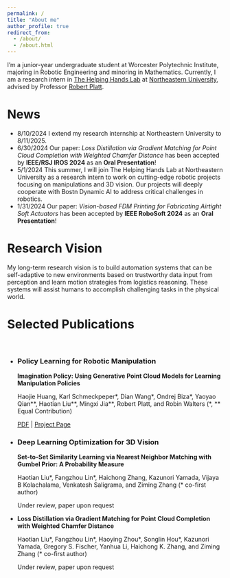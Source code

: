 ```yaml
---
permalink: /
title: "About me"
author_profile: true
redirect_from: 
  - /about/
  - /about.html
---
```


I’m a junior-year undergraduate student at Worcester Polytechnic Institute, majoring in Robotic Engineering and minoring in Mathematics. Currently, I am a research intern in [The Helping Hands Lab](https://www2.ccs.neu.edu/research/helpinghands/) at [Northeastern University](https://www.northeastern.edu/), advised by Professor [Robert Platt](https://www.khoury.northeastern.edu/people/robert-platt/).

# News

- 8/10/2024 I extend my research internship at Northeastern University to 8/11/2025.
- 6/30/2024 Our paper: *Loss Distillation via Gradient Matching for Point Cloud Completion with Weighted Chamfer Distance* has been accepted by **IEEE/RSJ IROS 2024** as an **Oral Presentation**!
- 5/1/2024 This summer, I will join The Helping Hands Lab at Northeastern University as a research intern to work on cutting-edge robotic projects focusing on manipulations and 3D vision. Our projects will deeply cooperate with Bostn Dynamic AI to address critical challenges in robotics.
- 1/31/2024 Our paper: *Vision-based FDM Printing for Fabricating Airtight Soft Actuators* has been accepted by **IEEE RoboSoft 2024** as an **Oral Presentation**!

# Research Vision

My long-term research vision is to build automation systems that can be self-adaptive to new environments based on trustworthy data input from perception and learn motion strategies from logistics reasoning. These systems will assist humans to accomplish challenging tasks in the physical world.

# Selected Publications


<style>

    .grid-container {
        display: grid;
        grid-template-columns: repeat(2, 1fr);
        grid-gap: 20px;
    }

    .grid-item {
        text-align: center;
    }

</style>

<p><br /></p>

<div class="selected-publications">
<!--     <h2>Selected Publications</h2> -->
    <ul>
        <li>
            <h3>Policy Learning for Robotic Manipulation</h3>
            <p><strong>Imagination Policy: Using Generative Point Cloud Models for Learning Manipulation Policies</strong></p>
            <p>Haojie Huang, Karl Schmeckpeper*, Dian Wang*, Ondrej Biza*, Yaoyao Qian**, Haotian Liu**, Mingxi Jia**, Robert Platt, and Robin Walters (*, ** Equal Contribution)</p>
            <p><a href="PDF_LINK">PDF</a> | <a href="PROJECT_PAGE_LINK">Project Page</a></p>
        </li>
        <li>
            <h3>Deep Learning Optimization for 3D Vision</h3>
            <p><strong>Set-to-Set Similarity Learning via Nearest Neighbor Matching with Gumbel Prior: A Probability Measure</strong></p>
            <p>Haotian Liu*, Fangzhou Lin*, Haichong Zhang, Kazunori Yamada, Vijaya B Kolachalama, Venkatesh Saligrama, and Ziming Zhang (* co-first author)</p>
            <p>Under review, paper upon request</p>
        </li>
        <li>
<!--             <h3>Loss Distillation via Gradient Matching for Point Cloud Completion</h3> -->
            <p><strong>Loss Distillation via Gradient Matching for Point Cloud Completion with Weighted Chamfer Distance</strong></p>
            <p>Haotian Liu*, Fangzhou Lin*, Haoying Zhou*, Songlin Hou*, Kazunori Yamada, Gregory S. Fischer, Yanhua Li, Haichong K. Zhang, and Ziming Zhang (* co-first author)</p>
            <p>Under review, paper upon request</p>
        </li>
    </ul>
</div>
